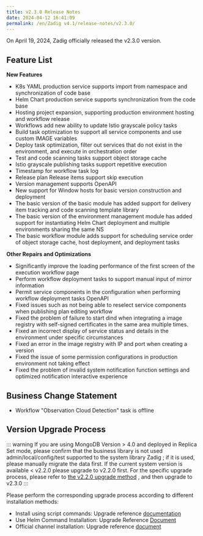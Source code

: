 ```yaml
---
title: v2.3.0 Release Notes
date: 2024-04-12 16:41:09
permalink: /en/Zadig v4.1/release-notes/v2.3.0/
---
```


On April 19, 2024, Zadig officially released the v2.3.0 version.

## Feature List
**New Features**
- K8s YAML production service supports import from namespace and synchronization of code base
- Helm Chart production service supports synchronization from the code base
- Hosting project expansion, supporting production environment hosting and workflow release
- Workflows add new ability to update Istio grayscale policy tasks
- Build task optimization to support all service components and use custom IMAGE variables
- Deploy task optimization, filter out services that do not exist in the environment, and execute in orchestration order
- Test and code scanning tasks support object storage cache
- Istio grayscale publishing tasks support repetitive execution
- Timestamp for workflow task log
- Release plan Release items support skip execution
- Version management supports OpenAPI
- New support for Window hosts for basic version construction and deployment
- The basic version of the basic module has added support for delivery item tracking and code scanning template library
- The basic version of the environment management module has added support for instantiating Helm Chart deployment and multiple environments sharing the same NS
- The basic workflow module adds support for scheduling service order of object storage cache, host deployment, and deployment tasks

**Other Repairs and Optimizations**
- Significantly improve the loading performance of the first screen of the execution workflow page
- Perform workflow deployment tasks to support manual input of mirror information
- Permit service components in the configuration when performing workflow deployment tasks OpenAPI
- Fixed issues such as not being able to reselect service components when publishing plan editing workflow
- Fixed the problem of failure to start dind when integrating a image registry with self-signed certificates in the same area multiple times.
- Fixed an incorrect display of service status and details in the environment under specific circumstances
- Fixed an error in the image registry with IP and port when creating a version
- Fixed the issue of some permission configurations in production environment not taking effect
- Fixed the problem of invalid system notification function settings and optimized notification interactive experience


## Business Change Statement

- Workflow "Observation Cloud Detection" task is offline


## Version Upgrade Process

::: warning
If you are using MongoDB Version > 4.0 and deployed in Replica Set mode, please confirm that the business library is not used admin/local/config/test supported to the system library Zadig ; if it is used, please manually migrate the data first.
If the current system version is available < v2.2.0 please upgrade to v2.2.0 first. For the specific upgrade process, please refer to [the v2.2.0 upgrade method](/Zadig%20v2.2.0/release-notes/v2.2.0/#%E7%89%88%E6%9C%AC%E5%8D%87%E7%BA%A7%E8%BF%87%E7%A8%8B) , and then upgrade to v2.3.0
:::


Please perform the corresponding upgrade process according to different installation methods:

- Install using script commands: Upgrade reference [documentation](/Zadig%20v2.3/install/helm-deploy/#%E5%8D%87%E7%BA%A7)
- Use Helm Command Installation: Upgrade Reference [Document](/Zadig%20v2.3/install/helm-deploy/#%E5%8D%87%E7%BA%A7)
- Official channel installation: Upgrade reference [document](/Zadig%20v2.3/stable/install/#%E5%8D%87%E7%BA%A7)